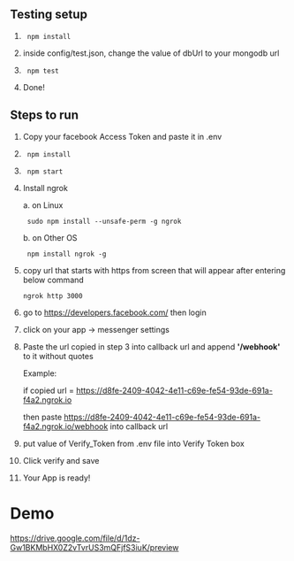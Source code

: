 ## Testing setup

1.      npm install

2. inside config/test.json, change the value of dbUrl to your mongodb url

3.      npm test

4. Done!


## Steps to run

1. Copy your facebook Access Token and paste it in .env 


2.      npm install

3.      npm start

4. Install ngrok 
    
    a. on Linux

        sudo npm install --unsafe-perm -g ngrok
    b. on Other OS

        npm install ngrok -g
    
5.  copy url that starts with https from screen that will appear after entering below command

        ngrok http 3000


6. go to https://developers.facebook.com/ then login

7. click on your app -> messenger settings

8. Paste the url copied in step 3 into callback url and append  <b>'/webhook'</b>  to it without quotes 

    Example:
    
    if copied url = https://d8fe-2409-4042-4e11-c69e-fe54-93de-691a-f4a2.ngrok.io

    then paste https://d8fe-2409-4042-4e11-c69e-fe54-93de-691a-f4a2.ngrok.io/webhook into callback url

9. put value of Verify_Token from .env file into Verify Token box

10. Click verify and save

10. Your App is ready!



# Demo

 https://drive.google.com/file/d/1dz-Gw1BKMbHX0Z2vTvrUS3mQFjfS3iuK/preview





